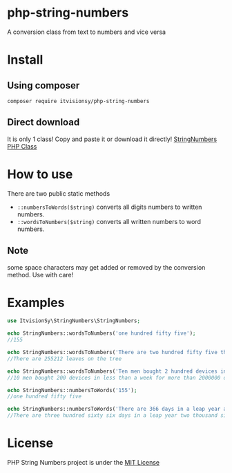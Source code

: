# php-string-numbers
A conversion class from text to numbers and vice versa

# Install
## Using composer
`composer require itvisionsy/php-string-numbers`
## Direct download
It is only 1 class! Copy and paste it or download it directly!
[StringNumbers PHP Class](./src/StringNumbers.php)

# How to use
There are two public static methods 
 * `::numbersToWords($string)` converts all digits numbers to written numbers.
 * `::wordsToNumbers($string)` converts all written numbers to word numbers.
## Note
some space characters may get added or removed by the conversion method.
Use with care!

# Examples
```PHP
use ItvisionSy\StringNumbers\StringNumbers;

echo StringNumbers::wordsToNumbers('one hundred fifty five');
//155

echo StringNumbers::wordsToNumbers('There are two hundred fifty five thousand two hundred twelve leaves on the tree');
//There are 255212 leaves on the tree

echo StringNumbers::wordsToNumbers('Ten men bought 2 hundred devices in less than a week for more than two million dollars');
//10 men bought 200 devices in less than a week for more than 2000000 dollars

echo StringNumbers::numbersToWords('155');
//one hundred fifty five

echo StringNumbers::numbersToWords('There are 366 days in a leap year and 2016 was a leap year');
//There are three hundred sixty six days in a leap year two thousand sixteen was a leap year
```

# License
PHP String Numbers project is under the [MIT License](./LICENSE)
